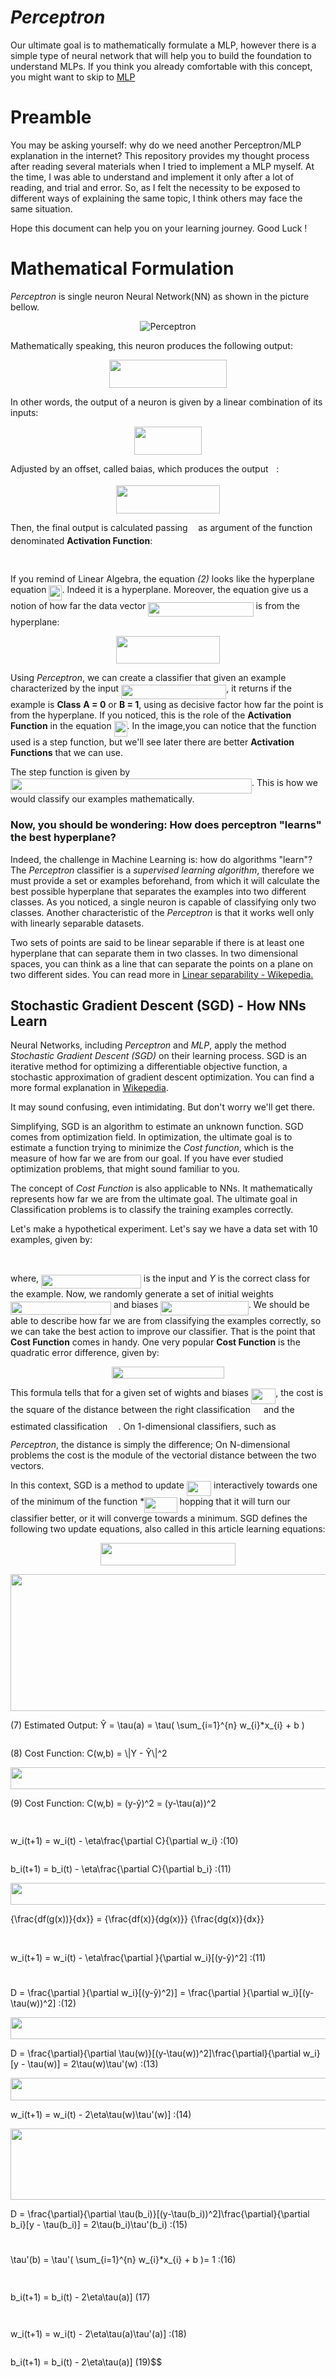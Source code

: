 # *Perceptron*

Our ultimate goal is to mathematically formulate a MLP, however there is a simple type of neural network that will help you to build the foundation to understand MLPs. If you think you already comfortable with this concept, you might want to skip to [MLP](https://github.com/filipecalasans/mlp)

# Preamble 

You may be asking yourself: why do we need another Perceptron/MLP explanation in the internet? This repository provides my thought process after reading several materials when I tried to implement a MLP myself. At the time, I was able to understand and implement it only after a lot of reading, and trial and error. So, as I felt the necessity to be exposed to different ways of explaining the same topic, I think others may face the same situation.

Hope this document can help you on your learning journey. Good Luck !

# Mathematical Formulation

*Perceptron* is single neuron Neural Network(NN) as shown in the picture bellow.

 <p align="center"> 
    <img src="doc/perceptron.png" alt="Perceptron">
 </p>

Mathematically speaking, this neuron produces the following output:

<p align="center"><img src="/tex/9a809df9fdc8249e9410f07dab9cd474.svg?invert_in_darkmode&sanitize=true" align=middle width=187.04989214999998pt height=44.89738935pt/></p>

In other words, the output of a neuron is given by a linear combination of its inputs:

<p align="center"><img src="/tex/db748de60c1603f7240a3e4a49c1c114.svg?invert_in_darkmode&sanitize=true" align=middle width=108.8211201pt height=44.89738935pt/></p>

Adjusted by an offset, called baias, which produces the output <img src="/tex/44bc9d542a92714cac84e01cbbb7fd61.svg?invert_in_darkmode&sanitize=true" align=middle width=8.68915409999999pt height=14.15524440000002pt/>:

<p align="center"><img src="/tex/dd1c0900835973c70d36f0e4833028e3.svg?invert_in_darkmode&sanitize=true" align=middle width=166.5738921pt height=44.89738935pt/></p>

Then, the final output is calculated passing <img src="/tex/44bc9d542a92714cac84e01cbbb7fd61.svg?invert_in_darkmode&sanitize=true" align=middle width=8.68915409999999pt height=14.15524440000002pt/> as argument of the function denominated **Activation Function**:

<p align="center"><img src="/tex/355600e9458a6807696bbd8e5f76a8ad.svg?invert_in_darkmode&sanitize=true" align=middle width=159.46331775pt height=16.438356pt/></p>

If you remind of Linear Algebra, the equation *(2)* looks like the hyperplane equation <img src="/tex/c2e27d5dc3a5c37211768bd7e35bb67e.svg?invert_in_darkmode&sanitize=true" align=middle width=21.00464354999999pt height=24.65753399999998pt/>. Indeed it is a hyperplane. Moreover, the equation give us a notion of how far the data vector <img src="/tex/0fcf433dbe8b273336cdb1ea0866b4ed.svg?invert_in_darkmode&sanitize=true" align=middle width=168.2855526pt height=22.465723500000017pt/> is from the hyperplane:

<p align="center"><img src="/tex/19822bec635c7168d482d3640699c162.svg?invert_in_darkmode&sanitize=true" align=middle width=166.10394735pt height=44.89738935pt/></p>

Using *Perceptron*, we can create a classifier that given an example characterized by the input <img src="/tex/0fcf433dbe8b273336cdb1ea0866b4ed.svg?invert_in_darkmode&sanitize=true" align=middle width=168.2855526pt height=22.465723500000017pt/>, it returns if the example is **Class** **A = 0** or **B = 1**, using as decisive factor how far the point is from the hyperplane. If you noticed, this is the role of the **Activation Function** in the equation <img src="/tex/cf330257519e06f13c2ecab5e25c6d2a.svg?invert_in_darkmode&sanitize=true" align=middle width=21.00464354999999pt height=24.65753399999998pt/>. In the image,you can notice that the function used is a step function, but we'll see later there are better **Activation Functions** that we can use.

The step function is given by <img src="/tex/7990677e990316a3b2f1ac2952c73e75.svg?invert_in_darkmode&sanitize=true" align=middle width=386.0716827pt height=24.65753399999998pt/>. This is how we would classify our examples mathematically.

### Now, you should be wondering: How does perceptron "learns" the best hyperplane? 

Indeed, the challenge in Machine Learning is: how do algorithms "learn"?The *Perceptron* classifier is a *supervised learning algorithm*, therefore we must provide a set or examples beforehand, from which it will calculate the best possible hyperplane that separates the examples into two different classes. As you noticed, a single neuron is capable of classifying only two classes. Another characteristic of the *Perceptron* is that it works well only with linearly separable datasets.

Two sets of points are said to be linear separable if there is at least one hyperplane that can separate them in two classes. In two dimensional spaces, you can think as a line that can separate the points on a plane on two different sides. You can read more in [Linear separability - Wikepedia.](https://en.wikipedia.org/wiki/Linear_separability)


## Stochastic Gradient Descent (SGD) - How NNs Learn

Neural Networks, including *Perceptron* and *MLP*, apply the method *Stochastic Gradient Descent (SGD)* on their learning process. SGD is an iterative method for optimizing a differentiable objective function, a stochastic approximation of gradient descent optimization. You can find a more formal explanation in [Wikepedia](https://en.wikipedia.org/wiki/Stochastic_gradient_descent).

It may sound confusing, even intimidating. But don't worry we'll get there.

Simplifying, SGD is an algorithm to estimate an unknown function. SGD comes from optimization field. In optimization, the ultimate goal is to estimate a function trying to minimize the *Cost function*, which is the measure of how far we are from our goal. If you have ever studied optimization problems, that might sound familiar to you.

The concept of *Cost Function* is also applicable to NNs. It  mathematically represents how far we are from the ultimate goal. The ultimate goal in Classification problems is to classify the training examples correctly.

Let's make a hypothetical experiment. Let's say we have a data set with 10 examples, given by: 

<p align="center"><img src="/tex/a4ba56e87b700707923b54d5957041ec.svg?invert_in_darkmode&sanitize=true" align=middle width=248.37228074999996pt height=16.438356pt/></p>

where, <img src="/tex/9a7e8f68349d094d9f7c597453e4cd1f.svg?invert_in_darkmode&sanitize=true" align=middle width=159.809628pt height=22.465723500000017pt/> is the input and *Y* is the correct class for the example. Now, we randomly generate a set of initial weights <img src="/tex/59f5c7b361345f8237d1bab6a4e9e794.svg?invert_in_darkmode&sanitize=true" align=middle width=160.99315649999997pt height=21.18721440000001pt/> and biases <img src="/tex/49f0048c71ffb9701ef80d555a331f2a.svg?invert_in_darkmode&sanitize=true" align=middle width=140.36896005pt height=22.831056599999986pt/>. We should be able to describe how far we are from classifying the examples correctly, so we can take the best action to improve our classifier. That is the point that **Cost Function** comes in handy. One very popular **Cost Function** is the quadratic error difference, given by:

<p align="center"><img src="/tex/1ba5181a24d45febd5c666df2ba96af2.svg?invert_in_darkmode&sanitize=true" align=middle width=179.1991014pt height=19.68035685pt/></p>

This formula tells that for a given set of wights and biases <img src="/tex/ef714b3dc87e11b2953977c10a4d6d43.svg?invert_in_darkmode&sanitize=true" align=middle width=39.35695994999999pt height=24.65753399999998pt/>, the cost is the square of the distance between the right classification <img src="/tex/91aac9730317276af725abd8cef04ca9.svg?invert_in_darkmode&sanitize=true" align=middle width=13.19638649999999pt height=22.465723500000017pt/> and the estimated classification <img src="/tex/29ca0449252d1ae4e25240e835c5107b.svg?invert_in_darkmode&sanitize=true" align=middle width=13.19638649999999pt height=31.141535699999984pt/>. On 1-dimensional classifiers, such as *Perceptron*, the distance is simply the difference; On N-dimensional problems the cost is the module of the vectorial distance between the two vectors.

In this context, SGD is a method to update <img src="/tex/ef714b3dc87e11b2953977c10a4d6d43.svg?invert_in_darkmode&sanitize=true" align=middle width=39.35695994999999pt height=24.65753399999998pt/> interactively towards one of the minimum of the function *<img src="/tex/1850bfb0ad9603625395b5c8bc51832a.svg?invert_in_darkmode&sanitize=true" align=middle width=52.28159639999999pt height=24.65753399999998pt/> hopping that it will turn our classifier better, or it will converge towards a minimum. SGD defines the following two update equations, also called in this article learning equations:

<p align="center"><img src="/tex/5a0d003680bd566ac78b5105d79deec3.svg?invert_in_darkmode&sanitize=true" align=middle width=216.52677914999998pt height=36.2778141pt/></p>

<p align="center"><img src="/tex/2b9ca6ec6f37d3a2e0b493fe58951fa3.svg?invert_in_darkmode&sanitize=true" align=middle width=700.2746189999999pt height=219.38286315000002pt/></p>(7) Estimated Output: Ŷ = \tau(a) = \tau( \sum_{i=1}^{n} w_{i}*x_{i} + b )<p align="center"><img src="/tex/e7e1fce898b1583cb28cc71db94ffdd5.svg?invert_in_darkmode&sanitize=true" align=middle width=0.0pt height=0.0pt/></p>(8) Cost Function: C(w,b) = \|Y - Ŷ\|^2<p align="center"><img src="/tex/2d572b7d0902aa386e00f7298f25021b.svg?invert_in_darkmode&sanitize=true" align=middle width=700.2745398pt height=35.251144499999995pt/></p>(9) Cost Function: C(w,b) = (y-ŷ)^2 = (y-\tau(a))^2<p align="center"><img src="/tex/fa0bf65070ac4c7a4991859b6f503f42.svg?invert_in_darkmode&sanitize=true" align=middle width=145.34289495pt height=14.42921205pt/></p>w_i(t+1) = w_i(t) - \eta\frac{\partial C}{\partial w_i} :(10)<p align="center"><img src="/tex/e7e1fce898b1583cb28cc71db94ffdd5.svg?invert_in_darkmode&sanitize=true" align=middle width=0.0pt height=0.0pt/></p>b_i(t+1) = b_i(t) - \eta\frac{\partial C}{\partial b_i} :(11)<p align="center"><img src="/tex/b4f94f0579c130dda2e20c386bc401e6.svg?invert_in_darkmode&sanitize=true" align=middle width=700.2746553pt height=35.251144499999995pt/></p>{\frac{df(g(x))}{dx}} = {\frac{df(x)}{dg(x)}} {\frac{dg(x)}{dx}}<p align="center"><img src="/tex/2794061fa6b532504cdff581dd235764.svg?invert_in_darkmode&sanitize=true" align=middle width=217.3521636pt height=16.438356pt/></p>w_i(t+1) = w_i(t) - \eta\frac{\partial }{\partial w_i}[(y-ŷ)^2] :(11)<p align="center"><img src="/tex/b5ba3d385441b10676fd6f8b2c573d21.svg?invert_in_darkmode&sanitize=true" align=middle width=211.69233359999998pt height=11.4155283pt/></p>D = \frac{\partial }{\partial w_i}[(y-ŷ)^2)] = \frac{\partial }{\partial w_i}[(y-\tau(w))^2] :(12)<p align="center"><img src="/tex/320c0819532c644a5439d2d83925a35d.svg?invert_in_darkmode&sanitize=true" align=middle width=636.71615205pt height=35.251144499999995pt/></p>D = \frac{\partial}{\partial \tau(w)}[(y-\tau(w))^2]\frac{\partial}{\partial w_i}[y - \tau(w)] = 2\tau(w)\tau'(w) :(13)<p align="center"><img src="/tex/76aa6c789780d2723764102a11739547.svg?invert_in_darkmode&sanitize=true" align=middle width=600.81026115pt height=36.164383199999996pt/></p>w_i(t+1) = w_i(t) - 2\eta\tau(w)\tau'(w)] :(14)<p align="center"><img src="/tex/ef9ac930b29289ac57f185238c8dc2c4.svg?invert_in_darkmode&sanitize=true" align=middle width=700.27465035pt height=113.24201624999999pt/></p>D = \frac{\partial}{\partial \tau(b_i)}[(y-\tau(b_i))^2]\frac{\partial}{\partial b_i}[y - \tau(b_i)] = 2\tau(b_i)\tau'(b_i) :(15)<p align="center"><img src="/tex/1fcfea2bb42596ee31952d5179b2c5f8.svg?invert_in_darkmode&sanitize=true" align=middle width=81.55274655pt height=11.4155283pt/></p>\tau'(b) = \tau'( \sum_{i=1}^{n} w_{i}*x_{i} + b )= 1 :(16)<p align="center"><img src="/tex/80cd99aaa301f3ef0180000c3710b049.svg?invert_in_darkmode&sanitize=true" align=middle width=73.6075527pt height=14.611878599999999pt/></p>b_i(t+1) = b_i(t) - 2\eta\tau(a)] (17)<p align="center"><img src="/tex/79c9cc02fa0d18b9da329721f95e4901.svg?invert_in_darkmode&sanitize=true" align=middle width=627.6727677pt height=14.611878599999999pt/></p>w_i(t+1) = w_i(t) - 2\eta\tau(a)\tau'(a)] :(18)<p align="center"><img src="/tex/e7e1fce898b1583cb28cc71db94ffdd5.svg?invert_in_darkmode&sanitize=true" align=middle width=0.0pt height=0.0pt/></p>b_i(t+1) = b_i(t) - 2\eta\tau(a)] (19)$$


